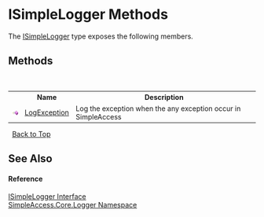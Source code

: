 # ISimpleLogger Methods
 

The <a href="T_SimpleAccess_Core_Logger_ISimpleLogger">ISimpleLogger</a> type exposes the following members.


## Methods
&nbsp;<table><tr><th></th><th>Name</th><th>Description</th></tr><tr><td>![Public method](media/pubmethod.gif "Public method")</td><td><a href="M_SimpleAccess_Core_Logger_ISimpleLogger_LogException">LogException</a></td><td>
Log the exception when the any exception occur in SimpleAccess</td></tr></table>&nbsp;
<a href="#isimplelogger-methods">Back to Top</a>

## See Also


#### Reference
<a href="T_SimpleAccess_Core_Logger_ISimpleLogger">ISimpleLogger Interface</a><br /><a href="N_SimpleAccess_Core_Logger">SimpleAccess.Core.Logger Namespace</a><br />